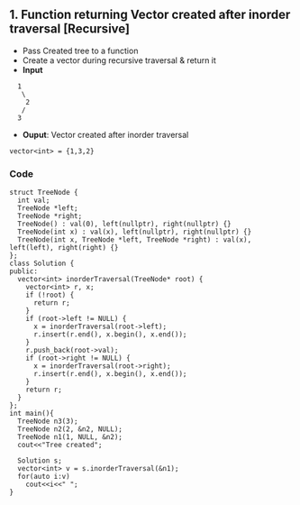 ## 1. Function returning Vector<int> created after inorder traversal [Recursive]
- Pass Created tree to a function
- Create a vector during recursive traversal & return it
- **Input**
```
  1
   \
    2
   /
  3 
```
- **Ouput**: Vector created after inorder traversal
```
vector<int> = {1,3,2}
```
### Code
```
struct TreeNode {
  int val;
  TreeNode *left;
  TreeNode *right;
  TreeNode() : val(0), left(nullptr), right(nullptr) {}
  TreeNode(int x) : val(x), left(nullptr), right(nullptr) {}
  TreeNode(int x, TreeNode *left, TreeNode *right) : val(x), left(left), right(right) {}
};
class Solution {
public:
  vector<int> inorderTraversal(TreeNode* root) {
    vector<int> r, x;
    if (!root) {
      return r;
    }
    if (root->left != NULL) {
      x = inorderTraversal(root->left);
      r.insert(r.end(), x.begin(), x.end());
    }
    r.push_back(root->val);
    if (root->right != NULL) {
      x = inorderTraversal(root->right);
      r.insert(r.end(), x.begin(), x.end());
    }
    return r;
  }
};
int main(){
  TreeNode n3(3);
  TreeNode n2(2, &n2, NULL);
  TreeNode n1(1, NULL, &n2);
  cout<<"Tree created";

  Solution s;
  vector<int> v = s.inorderTraversal(&n1);
  for(auto i:v)
    cout<<i<<" ";
}
```
